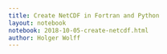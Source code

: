 ```yaml
---
title: Create NetCDF in Fortran and Python
layout: notebook
notebook: 2018-10-05-create-netcdf.html
author: Holger Wolff
---
```


